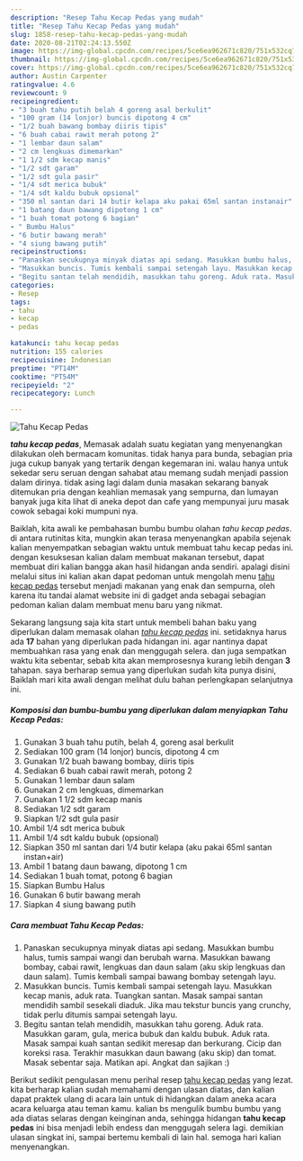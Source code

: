 ```yaml
---
description: "Resep Tahu Kecap Pedas yang mudah"
title: "Resep Tahu Kecap Pedas yang mudah"
slug: 1858-resep-tahu-kecap-pedas-yang-mudah
date: 2020-08-21T02:24:13.550Z
image: https://img-global.cpcdn.com/recipes/5ce6ea962671c820/751x532cq70/tahu-kecap-pedas-foto-resep-utama.jpg
thumbnail: https://img-global.cpcdn.com/recipes/5ce6ea962671c820/751x532cq70/tahu-kecap-pedas-foto-resep-utama.jpg
cover: https://img-global.cpcdn.com/recipes/5ce6ea962671c820/751x532cq70/tahu-kecap-pedas-foto-resep-utama.jpg
author: Austin Carpenter
ratingvalue: 4.6
reviewcount: 9
recipeingredient:
- "3 buah tahu putih belah 4 goreng asal berkulit"
- "100 gram (14 lonjor) buncis dipotong 4 cm"
- "1/2 buah bawang bombay diiris tipis"
- "6 buah cabai rawit merah potong 2"
- "1 lembar daun salam"
- "2 cm lengkuas dimemarkan"
- "1 1/2 sdm kecap manis"
- "1/2 sdt garam"
- "1/2 sdt gula pasir"
- "1/4 sdt merica bubuk"
- "1/4 sdt kaldu bubuk opsional"
- "350 ml santan dari 14 butir kelapa aku pakai 65ml santan instanair"
- "1 batang daun bawang dipotong 1 cm"
- "1 buah tomat potong 6 bagian"
- " Bumbu Halus"
- "6 butir bawang merah"
- "4 siung bawang putih"
recipeinstructions:
- "Panaskan secukupnya minyak diatas api sedang. Masukkan bumbu halus, tumis sampai wangi dan berubah warna. Masukkan bawang bombay, cabai rawit, lengkuas dan daun salam (aku skip lengkuas dan daun salam). Tumis kembali sampai bawang bombay setengah layu."
- "Masukkan buncis. Tumis kembali sampai setengah layu. Masukkan kecap manis, aduk rata. Tuangkan santan. Masak sampai santan mendidih sambil sesekali diaduk. Jika mau tekstur buncis yang crunchy, tidak perlu ditumis sampai setengah layu."
- "Begitu santan telah mendidih, masukkan tahu goreng. Aduk rata. Masukkan garam, gula, merica bubuk dan kaldu bubuk. Aduk rata. Masak sampai kuah santan sedikit meresap dan berkurang. Cicip dan koreksi rasa. Terakhir masukkan daun bawang (aku skip) dan tomat. Masak sebentar saja. Matikan api. Angkat dan sajikan :)"
categories:
- Resep
tags:
- tahu
- kecap
- pedas

katakunci: tahu kecap pedas 
nutrition: 155 calories
recipecuisine: Indonesian
preptime: "PT14M"
cooktime: "PT54M"
recipeyield: "2"
recipecategory: Lunch

---
```



![Tahu Kecap Pedas](https://img-global.cpcdn.com/recipes/5ce6ea962671c820/751x532cq70/tahu-kecap-pedas-foto-resep-utama.jpg)

<b><i>tahu kecap pedas</i></b>, Memasak adalah suatu kegiatan yang menyenangkan dilakukan oleh bermacam komunitas. tidak hanya para bunda, sebagian pria juga cukup banyak yang tertarik dengan kegemaran ini. walau hanya untuk sekedar seru seruan dengan sahabat atau memang sudah menjadi passion dalam dirinya. tidak asing lagi dalam dunia masakan sekarang banyak ditemukan pria dengan keahlian memasak yang sempurna, dan lumayan banyak juga kita lihat di aneka depot dan cafe yang mempunyai juru masak cowok sebagai koki mumpuni nya.



Baiklah, kita awali ke pembahasan bumbu bumbu olahan <i>tahu kecap pedas</i>. di antara rutinitas kita, mungkin akan terasa menyenangkan apabila sejenak kalian menyempatkan sebagian waktu untuk membuat tahu kecap pedas ini. dengan kesuksesan kalian dalam membuat makanan tersebut, dapat membuat diri kalian bangga akan hasil hidangan anda sendiri. apalagi disini melalui situs ini kalian akan dapat pedoman untuk mengolah menu <u>tahu kecap pedas</u> tersebut menjadi makanan yang enak dan sempurna, oleh karena itu tandai alamat website ini di gadget anda sebagai sebagian pedoman kalian dalam membuat menu baru yang nikmat.


Sekarang langsung saja kita start untuk membeli bahan baku yang diperlukan dalam memasak olahan <u><i>tahu kecap pedas</i></u> ini. setidaknya harus ada <b>17</b> bahan yang diperlukan pada hidangan ini. agar nantinya dapat membuahkan rasa yang enak dan menggugah selera. dan juga sempatkan waktu kita sebentar, sebab kita akan memprosesnya kurang lebih dengan <b>3</b> tahapan. saya berharap semua yang diperlukan sudah kita punya disini, Baiklah mari kita awali dengan melihat dulu bahan perlengkapan selanjutnya ini.

<!--inarticleads1-->

##### Komposisi dan bumbu-bumbu yang diperlukan dalam menyiapkan Tahu Kecap Pedas:

1. Gunakan 3 buah tahu putih, belah 4, goreng asal berkulit
1. Sediakan 100 gram (14 lonjor) buncis, dipotong 4 cm
1. Gunakan 1/2 buah bawang bombay, diiris tipis
1. Sediakan 6 buah cabai rawit merah, potong 2
1. Gunakan 1 lembar daun salam
1. Gunakan 2 cm lengkuas, dimemarkan
1. Gunakan 1 1/2 sdm kecap manis
1. Sediakan 1/2 sdt garam
1. Siapkan 1/2 sdt gula pasir
1. Ambil 1/4 sdt merica bubuk
1. Ambil 1/4 sdt kaldu bubuk (opsional)
1. Siapkan 350 ml santan dari 1/4 butir kelapa (aku pakai 65ml santan instan+air)
1. Ambil 1 batang daun bawang, dipotong 1 cm
1. Sediakan 1 buah tomat, potong 6 bagian
1. Siapkan  Bumbu Halus
1. Gunakan 6 butir bawang merah
1. Siapkan 4 siung bawang putih




<!--inarticleads2-->

##### Cara membuat Tahu Kecap Pedas:

1. Panaskan secukupnya minyak diatas api sedang. Masukkan bumbu halus, tumis sampai wangi dan berubah warna. Masukkan bawang bombay, cabai rawit, lengkuas dan daun salam (aku skip lengkuas dan daun salam). Tumis kembali sampai bawang bombay setengah layu.
1. Masukkan buncis. Tumis kembali sampai setengah layu. Masukkan kecap manis, aduk rata. Tuangkan santan. Masak sampai santan mendidih sambil sesekali diaduk. Jika mau tekstur buncis yang crunchy, tidak perlu ditumis sampai setengah layu.
1. Begitu santan telah mendidih, masukkan tahu goreng. Aduk rata. Masukkan garam, gula, merica bubuk dan kaldu bubuk. Aduk rata. Masak sampai kuah santan sedikit meresap dan berkurang. Cicip dan koreksi rasa. Terakhir masukkan daun bawang (aku skip) dan tomat. Masak sebentar saja. Matikan api. Angkat dan sajikan :)




Berikut sedikit pengulasan menu perihal resep <u>tahu kecap pedas</u> yang lezat. kita berharap kalian sudah memahami dengan ulasan diatas, dan kalian dapat praktek ulang di acara lain untuk di hidangkan dalam aneka acara acara keluarga atau teman kamu. kalian bs mengulik bumbu bumbu yang ada diatas selaras dengan keinginan anda, sehingga hidangan <b>tahu kecap pedas</b> ini bisa menjadi lebih endess dan menggugah selera lagi. demikian ulasan singkat ini, sampai bertemu kembali di lain hal. semoga hari kalian menyenangkan.

